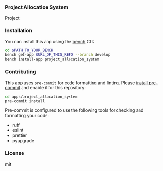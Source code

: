 ### Project Allocation System

Project

### Installation

You can install this app using the [bench](https://github.com/frappe/bench) CLI:

```bash
cd $PATH_TO_YOUR_BENCH
bench get-app $URL_OF_THIS_REPO --branch develop
bench install-app project_allocation_system
```

### Contributing

This app uses `pre-commit` for code formatting and linting. Please [install pre-commit](https://pre-commit.com/#installation) and enable it for this repository:

```bash
cd apps/project_allocation_system
pre-commit install
```

Pre-commit is configured to use the following tools for checking and formatting your code:

- ruff
- eslint
- prettier
- pyupgrade

### License

mit
